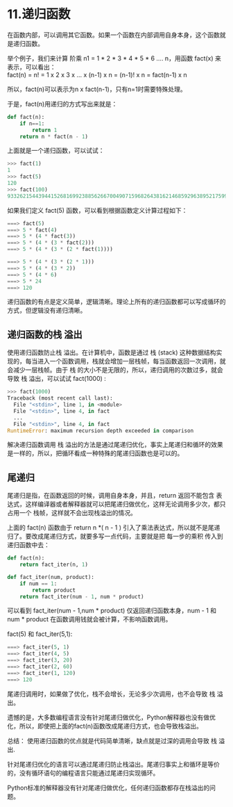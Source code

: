 # 11.递归函数

在函数内部，可以调用其它函数。如果一个函数在内部调用自身本身，这个函数就是递归函数。

举个例子，我们来计算 阶乘 n1 = 1 * 2 * 3 * 4 * 5 * 6 .... n，用函数 fact(x) 来表示，可以看出：  
fact(n) = n! = 1 x 2 x 3 x ... x (n-1) x n = (n-1)! x n = fact(n-1) x n

所以，fact(n)可以表示为n x fact(n-1)，只有n=1时需要特殊处理。

于是，fact(n)用递归的方式写出来就是：

````python
def fact(n):
    if n==1:
        return 1
    return n * fact(n - 1)
````
上面就是一个递归函数，可以试试：
````python
>>> fact(1)
1
>>> fact(5)
120
>>> fact(100)
93326215443944152681699238856266700490715968264381621468592963895217599993229915608941463976156518286253697920827223758251185210916864000000000000000000000000
````

如果我们定义 fact(5) 函数，可以看到根据函数定义计算过程如下：
````python
===> fact(5)
===> 5 * fact(4)
===> 5 * (4 * fact(3))
===> 5 * (4 * (3 * fact(2)))
===> 5 * (4 * (3 * (2 * fact(1))))

===> 5 * (4 * (3 * (2 * 1)))
===> 5 * (4 * (3 * 2))
===> 5 * (4 * 6)
===> 5 * 24
===> 120
````
递归函数的有点是定义简单，逻辑清晰。理论上所有的递归函数都可以写成循环的方式，但逻辑没有递归清晰。

## 递归函数的栈 溢出

使用递归函数防止栈 溢出。在计算机中，函数是通过 栈 (stack) 这种数据结构实现的，每当进入一个函数调用，栈就会增加一层栈帧，每当函数返回一次调用，就会减少一层栈帧。由于 栈 的大小不是无限的，所以，递归调用的次数过多，就会导致 栈 溢出，可以试试 fact(1000) :

````python
>>> fact(1000)
Traceback (most recent call last):
  File "<stdin>", line 1, in <module>
  File "<stdin>", line 4, in fact
  ...
  File "<stdin>", line 4, in fact
RuntimeError: maximum recursion depth exceeded in comparison
````

解决递归函数调用 栈 溢出的方法是通过尾递归优化，事实上尾递归和循环的效果是一样的，所以，把循环看成一种特殊的尾递归函数也是可以的。

## 尾递归
尾递归是指，在函数返回的时候，调用自身本身，并且，return 返回不能包含 表达式，这样编译器或者解释器就可以把尾递归做优化，这样无论调用多少次，都只占用一个 栈帧，这样就不会出现栈溢出的情况。

上面的 fact(n) 函数由于 return n *( n - 1 ) 引入了乘法表达式，所以就不是尾递归了。要改成尾递归方式，就要多写一点代码，主要就是把 每一步的乘积 传入到递归函数中去：
````python
def fact(n):
    return fact_iter(n, 1)

def fact_iter(num, product):
    if num == 1:
        return product
    return fact_iter(num - 1, num * product)
````

可以看到 fact_iter(num - 1,num * product) 仅返回递归函数本身，num - 1 和 num * product 在函数调用钱就会被计算，不影响函数调用。

fact(5) 和 fact_iter(5,1):
````python
===> fact_iter(5, 1)
===> fact_iter(4, 5)
===> fact_iter(3, 20)
===> fact_iter(2, 60)
===> fact_iter(1, 120)
===> 120
````

尾递归调用时，如果做了优化，栈不会增长，无论多少次调用，也不会导致 栈 溢出。

遗憾的是，大多数编程语言没有针对尾递归做优化，Python解释器也没有做优化，所以，即使把上面的fact(n)函数改成尾递归方式，也会导致栈溢出。

总结： 使用递归函数的优点就是代码简单清晰，缺点就是过深的调用会导致 栈 溢出.

针对尾递归优化的语言可以通过尾递归防止栈溢出。尾递归事实上和循环是等价的，没有循环语句的编程语言只能通过尾递归实现循环。

Python标准的解释器没有针对尾递归做优化，任何递归函数都存在栈溢出的问题。
